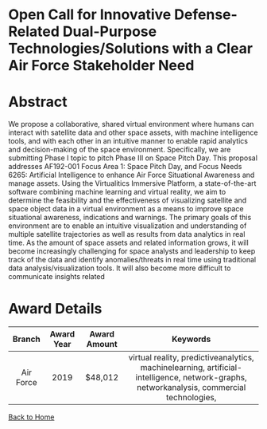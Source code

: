 
Open Call for Innovative Defense-Related Dual-Purpose Technologies/Solutions with a Clear Air Force Stakeholder Need
====================================================================================================================

# Abstract


We propose a collaborative, shared virtual environment where humans can interact with satellite data and other space assets, with machine intelligence tools, and with each other in an intuitive manner to enable rapid analytics and decision-making of the space environment. Specifically, we are submitting Phase I topic to pitch Phase III on Space Pitch Day. This proposal addresses AF192-001 Focus Area 1: Space Pitch Day, and Focus Needs 6265: Artificial Intelligence to enhance Air Force Situational Awareness and manage assets. Using the Virtualitics Immersive Platform, a state-of-the-art software combining machine learning and virtual reality, we aim to determine the feasibility and the effectiveness of visualizing satellite and space object data in a virtual environment as a means to improve space situational awareness, indications and warnings. The primary goals of this environment are to enable an intuitive visualization and understanding of multiple satellite trajectories as well as results from data analytics in real time. As the amount of space assets and related information grows, it will become increasingly challenging for space analysts and leadership to keep track of the data and identify anomalies/threats in real time using traditional data analysis/visualization tools. It will also become more difficult to communicate insights related  

# Award Details

|Branch|Award Year|Award Amount|Keywords|
| :---: | :---: | :---: | :---: |
|Air Force|2019|$48,012|virtual reality, predictiveanalytics, machinelearning, artificial-intelligence, network-graphs, networkanalysis, commercial technologies, |
  
  


[Back to Home](https://github.com/chrischow/dod_sbir_awards/Reports/DJ/#1548)